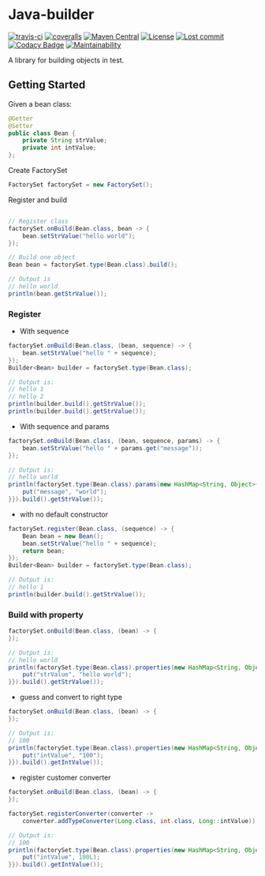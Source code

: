# Java-builder
[![travis-ci](https://travis-ci.org/leeonky/java-builder.svg?branch=master)](https://travis-ci.org/leeonky/java-builder)
[![coveralls](https://img.shields.io/coveralls/github/leeonky/java-builder/master.svg)](https://coveralls.io/github/leeonky/java-builder)
[![Maven Central](https://img.shields.io/maven-central/v/com.github.leeonky/java-builder.svg)](https://maven-badges.herokuapp.com/maven-central/com.github.leeonky/java-builder)
[![License](https://img.shields.io/badge/License-Apache%202.0-blue.svg)](https://opensource.org/licenses/Apache-2.0)
[![Lost commit](https://img.shields.io/github/last-commit/leeonky/java-builder.svg)](https://github.com/leeonky/java-builder)
[![Codacy Badge](https://api.codacy.com/project/badge/Grade/b6f87097011245d8b3fcfa4324292640)](https://www.codacy.com/app/leeonky/java-builder?utm_source=github.com&amp;utm_medium=referral&amp;utm_content=leeonky/java-builder&amp;utm_campaign=Badge_Grade)
[![Maintainability](https://api.codeclimate.com/v1/badges/69d279626d49cac2bdc8/maintainability)](https://codeclimate.com/github/leeonky/java-builder/maintainability)

A library for building objects in test.

## Getting Started

Given a bean class:

```java
@Getter
@Setter
public class Bean {
    private String strValue;
    private int intValue;
};
```

Create FactorySet

```java
FactorySet factorySet = new FactorySet();
```

Register and build

```java

// Register class
factorySet.onBuild(Bean.class, bean -> {
    bean.setStrValue("hello world");
});

// Build one object
Bean bean = factorySet.type(Bean.class).build();

// Output is
// hello world
println(bean.getStrValue());
```

### Register

- With sequence

```java
factorySet.onBuild(Bean.class, (bean, sequence) -> {
    bean.setStrValue("hello " + sequence);
});
Builder<Bean> builder = factorySet.type(Bean.class);

// Output is:
// hello 1
// hello 2
println(builder.build().getStrValue());
println(builder.build().getStrValue());
```

- With sequence and params

```java
factorySet.onBuild(Bean.class, (bean, sequence, params) -> {
    bean.setStrValue("hello " + params.get("message"));
});

// Output is:
// hello world
println(factorySet.type(Bean.class).params(new HashMap<String, Object>{{
    put("message", "world");
}}).build().getStrValue());
```

- with no default constructor
```java
factorySet.register(Bean.class, (sequence) -> {
    Bean bean = new Bean();
    bean.setStrValue("hello " + sequence);
    return bean;
});
Builder<Bean> builder = factorySet.type(Bean.class);

// Output is:
// hello 1
println(builder.build().getStrValue());
```

### Build with property

```java
factorySet.onBuild(Bean.class, (bean) -> {
});

// Output is:
// hello world
println(factorySet.type(Bean.class).properties(new HashMap<String, Object>{{
    put("strValue", "hello world");
}}).build().getStrValue());
```

- guess and convert to right type

```java
factorySet.onBuild(Bean.class, (bean) -> {
});

// Output is:
// 100
println(factorySet.type(Bean.class).properties(new HashMap<String, Object>{{
    put("intValue", "100");
}}).build().getIntValue());
```
- register customer converter

```java
factorySet.onBuild(Bean.class, (bean) -> {
});

factorySet.registerConverter(converter ->
    converter.addTypeConverter(Long.class, int.class, Long::intValue));

// Output is:
// 100
println(factorySet.type(Bean.class).properties(new HashMap<String, Object>{{
    put("intValue", 100L);
}}).build().getIntValue());
```
